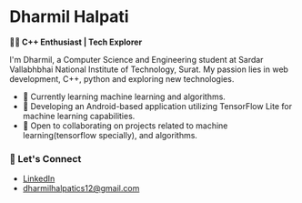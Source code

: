 # Dharmil Halpati

**👨‍💻 C++ Enthusiast | Tech Explorer**

I'm Dharmil, a Computer Science and Engineering student at Sardar Vallabhbhai National Institute of Technology, Surat. My passion lies in web development, C++, python and exploring new technologies. 

- 🌱 Currently learning machine learning and algorithms.
- 🔭 Developing an Android-based application utilizing TensorFlow Lite for machine learning capabilities.
- 👯 Open to collaborating on projects related to machine learning(tensorflow specially), and algorithms.

### 💬 Let's Connect
- [LinkedIn](https://www.linkedin.com/in/dharmil-halpati-347303326/)
- dharmilhalpatics12@gmail.com
